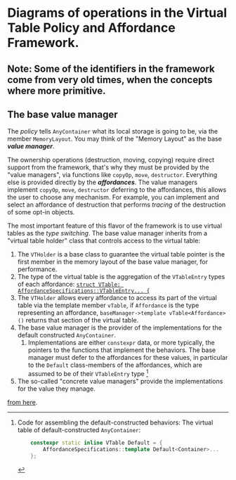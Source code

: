 # Diagrams of operations in the Virtual Table Policy and Affordance Framework.

## Note: Some of the identifiers in the framework come from very old times, when the concepts where more primitive.

## The base value manager

The *policy* tells `AnyContainer` what its local storage is going to be, via the member `MemoryLayout`.  You may think of the "Memory Layout" as the base ***value manager***.

The ownership operations (destruction, moving, copying) require direct support from the framework, that's why they must be provided by the "value managers", via functions like `copyOp`, `move`, `destructor`.  Everything else is provided directly by the ***affordances***.  The value managers implement `copyOp`, `move`, `destructor` deferring to the affordances, this allows the user to choose any mechanism.  For example, you can implement and select an affordance of destruction that performs *tracing* of the destruction of some opt-in objects.

The most important feature of this flavor of the framework is to use virtual tables as the *type switching*.  The base value manager inherits from a "virtual table holder" class that controls access to the virtual table:

1. The `VTHolder` is a base class to guarantee the virtual table pointer is the first member in the memory layout of the base value manager, for performance.
2. The type of the virtual table is the aggregation of the `VTableEntry` types of each affordance: [`struct VTable: AffordanceSpecifications::VTableEntry... {`](https://github.com/thecppzoo/zoo/blob/d6435fc984ee0bde31979f7908a73473f61ac4bd/inc/zoo/Any/VTablePolicy.h#L247C5-L247C60)
3. The `VTHolder` allows every affordance to access its part of the virtual table via the template member `vTable`, if `Affordance` is the type representing an affordance, `baseManager->template vTable<Affordance>()` returns that section of the virtual table.
4. The base value manager is the provider of the implementations for the default constructed `AnyContainer`.
    1. Implementations are either `constexpr` data, or more typically, the pointers to the functions that implement the behaviors.  The base manager must defer to the affordances for these values, in particular to the `Default` class-members of the affordances, which are assumed to be of their `VTableEntry` type [^DefaultImplementations]
6. The so-called "concrete value managers" provide the implementations for the value they manage.

[^DefaultImplementations]: Code for assembling the default-constructed behaviors:
    The virtual table of default-constructed `AnyContainer`:
    ```c++
        constexpr static inline VTable Default = {
            AffordanceSpecifications::template Default<Container>...
        };
    ```
   [from here](https://github.com/thecppzoo/zoo/blob/d6435fc984ee0bde31979f7908a73473f61ac4bd/inc/zoo/Any/VTablePolicy.h#L274-L276).

